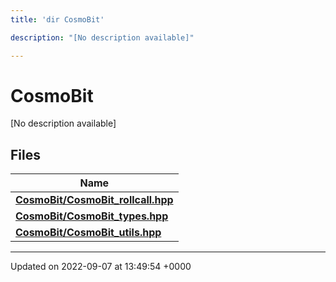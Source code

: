 ```yaml
---
title: 'dir CosmoBit'

description: "[No description available]"

---
```


# CosmoBit



[No description available]

## Files

| Name           |
| -------------- |
| **[CosmoBit/CosmoBit_rollcall.hpp](/documentation/code/files/cosmobit__rollcall_8hpp/#file-cosmobit-rollcallhpp)**  |
| **[CosmoBit/CosmoBit_types.hpp](/documentation/code/files/cosmobit__types_8hpp/#file-cosmobit-typeshpp)**  |
| **[CosmoBit/CosmoBit_utils.hpp](/documentation/code/files/cosmobit__utils_8hpp/#file-cosmobit-utilshpp)**  |






-------------------------------

Updated on 2022-09-07 at 13:49:54 +0000
